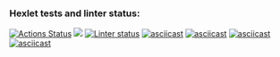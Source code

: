 ### Hexlet tests and linter status:
[![Actions Status](https://github.com/VitalinaDanilova/frontend-project-lvl1/workflows/hexlet-check/badge.svg)](https://github.com/VitalinaDanilova/frontend-project-lvl1/actions)
<a href="https://codeclimate.com/github/VitalinaDanilova/frontend-project-lvl1"><img src="https://api.codeclimate.com/v1/badges/a99a88d28ad37a79dbf6/maintainability" /></a>
[![Linter status](https://github.com/VitalinaDanilova/frontend-project-lvl1/workflows/Node%20CI/badge.svg)](https://github.com/VitalinaDanilova/frontend-project-lvl1/actions)
[![asciicast](https://asciinema.org/a/pZmFaA7a2GGLwqI0zmLImFVf3.svg)](https://asciinema.org/a/pZmFaA7a2GGLwqI0zmLImFVf3)
[![asciicast](https://asciinema.org/a/SkCeqZuD1MWs8MhV5RyewI5MZ.svg)](https://asciinema.org/a/SkCeqZuD1MWs8MhV5RyewI5MZ)
[![asciicast](https://asciinema.org/a/PoRlF7vadSpQnYRuBMQvKjNrC.svg)](https://asciinema.org/a/PoRlF7vadSpQnYRuBMQvKjNrC)
[![asciicast](https://asciinema.org/a/AJSOqTE4iVrEsj5q3X2Mm9AGr.svg)](https://asciinema.org/a/AJSOqTE4iVrEsj5q3X2Mm9AGr)

